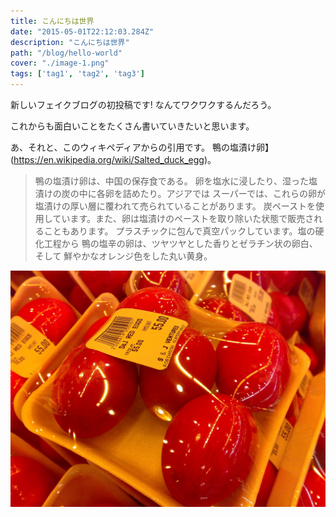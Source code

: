 ```yaml
---
title: こんにちは世界
date: "2015-05-01T22:12:03.284Z"
description: "こんにちは世界"
path: "/blog/hello-world"
cover: "./image-1.png"
tags: ['tag1', 'tag2', 'tag3']
---
```

新しいフェイクブログの初投稿です! なんてワクワクするんだろう。

これからも面白いことをたくさん書いていきたいと思います。

あ、それと、このウィキペディアからの引用です。
鴨の塩漬け卵】(https://en.wikipedia.org/wiki/Salted_duck_egg)。

> 鴨の塩漬け卵は、中国の保存食である。
> 卵を塩水に浸したり、湿った塩漬けの炭の中に各卵を詰めたり。アジアでは
> スーパーでは、これらの卵が塩漬けの厚い層に覆われて売られていることがあります。
> 炭ペーストを使用しています。また、卵は塩漬けのペーストを取り除いた状態で販売されることもあります。
> プラスチックに包んで真空パックしています。塩の硬化工程から
> 鴨の塩辛の卵は、ツヤツヤとした香りとゼラチン状の卵白、そして
> 鮮やかなオレンジ色をした丸い黄身。

![中国の塩辛い卵](./salty_egg.jpg)

